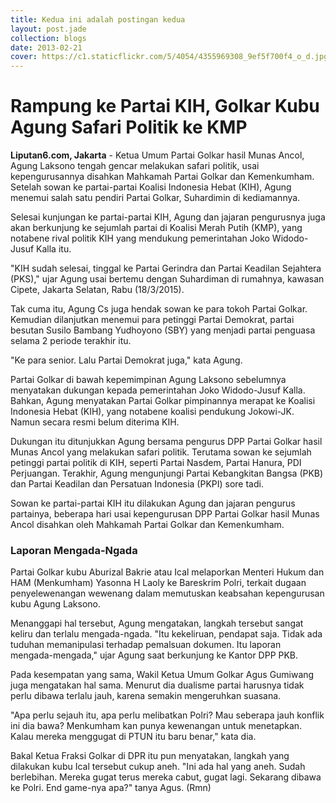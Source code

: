 ```yaml
---
title: Kedua ini adalah postingan kedua
layout: post.jade
collection: blogs
date: 2013-02-21
cover: https://c1.staticflickr.com/5/4054/4355969308_9ef5f700f4_o_d.jpg
---
```

# Rampung ke Partai KIH, Golkar Kubu Agung Safari Politik ke KMP
**Liputan6.com, Jakarta** - Ketua Umum Partai Golkar hasil Munas Ancol, Agung Laksono tengah gencar melakukan safari politik, usai kepengurusannya disahkan Mahkamah Partai Golkar dan Kemenkumham. Setelah sowan ke partai-partai Koalisi Indonesia Hebat (KIH), Agung menemui salah satu pendiri Partai Golkar, Suhardimin di kediamannya.

Selesai kunjungan ke partai-partai KIH, Agung dan jajaran pengurusnya juga akan berkunjung ke sejumlah partai di Koalisi Merah Putih (KMP), yang notabene rival politik KIH yang mendukung pemerintahan Joko Widodo-Jusuf Kalla itu.

"KIH sudah selesai, tinggal ke Partai Gerindra dan Partai Keadilan Sejahtera (PKS),‎" ujar Agung usai bertemu dengan Suhardiman di rumahnya, kawasan Cipete, Jakarta Selatan, Rabu (18/3/2015).

Tak cuma itu, Agung Cs‎ juga hendak sowan ke para tokoh Partai Golkar. Kemudian dilanjutkan menemui para petinggi Partai Demokrat, partai besutan Susilo Bambang Yudhoyono (SBY) yang menjadi partai penguasa selama 2 periode terakhir itu.

"Ke para senior. Lalu Partai Demokrat juga," kata Agung.

Partai Golkar di bawah kepemimpinan Agung Laksono sebelumnya menyatakan dukungan kepada pemerintahan Joko Widodo-Jusuf Kalla. Bahkan, Agung menyatakan Partai Golkar pimpinannya merapat ke Koalisi Indonesia Hebat (KIH), yang notabene koalisi pendukung Jokowi-JK. Namun secara resmi belum diterima KIH.

Dukungan itu ditunjukkan Agung bersama pengurus DPP Partai Golkar hasil Munas Ancol yang melakukan safari politik. Terutama sowan ke sejumlah petinggi partai‎ politik di KIH, seperti Partai Nasdem, Partai Hanura, PDI Perjuangan. Terakhir, Agung mengunjungi Partai Kebangkitan Bangsa (PKB) dan Partai Keadilan dan Persatuan Indonesia (PKPI) sore tadi.

‎Sowan ke partai-partai KIH itu dilakukan Agung dan jajaran pengurus partainya, beberapa hari usai kepengurusan DPP Partai Golkar hasil Munas Ancol disahkan oleh Mahkamah Partai Golkar dan Kemenkumham.

### Laporan Mengada-Ngada

Partai Golkar kubu Aburizal Bakrie atau Ical melaporkan Menteri Hukum dan HAM (Menkumham) Yasonna H Laoly ke Bareskrim Polri, terkait dugaan penyelewenangan wewenang dalam memutuskan keabsahan kepengurusan kubu Agung Laksono.

Menanggapi hal tersebut, Agung mengatakan, langkah tersebut sangat keliru dan terlalu mengada-ngada. "Itu kekeliruan, pendapat saja. Tidak ada tuduhan memanipulasi terhadap pemalsuan dokumen. Itu laporan mengada-mengada," ujar Agung saat berkunjung ke Kantor DPP PKB.

Pada kesempatan yang sama, Wakil Ketua Umum Golkar Agus Gumiwang juga mengatakan hal sama. Menurut dia dualisme partai harusnya tidak perlu dibawa terlalu jauh, karena semakin mengeruhkan suasana.

"Apa perlu sejauh itu, apa perlu melibatkan Polri? Mau seberapa jauh konflik ini dia bawa? Menkumham kan punya kewenangan untuk menetapkan. Kalau mereka menggugat di PTUN itu baru benar," kata dia.

Bakal Ketua Fraksi Golkar di DPR itu pun menyatakan, langkah yang dilakukan kubu Ical tersebut cukup aneh. "Ini ada hal yang aneh. Sudah berlebihan. Mereka gugat terus mereka cabut, gugat lagi. Sekarang dibawa ke Polri. End game-nya apa?" tanya Agus. (Rmn)
